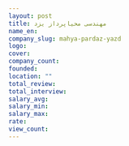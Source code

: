 ```yaml
---
layout: post
title: مهندسی محیاپرداز یزد
name_en: 
company_slug: mahya-pardaz-yazd
logo: 
cover: 
company_count:
founded:
location: ""
total_review: 
total_interview: 
salary_avg: 
salary_min: 
salary_max: 
rate: 
view_count: 
---
```


